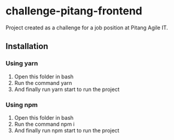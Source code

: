 # challenge-pitang-frontend

Project created as a challenge for a job position at Pitang Agile IT.

## Installation 
### Using yarn

1. Open this folder in bash
2. Run the command yarn
3. And finally run yarn start to run the project

### Using npm

1. Open this folder in bash
2. Run the command npm i
3. And finally run npm start to run the project
